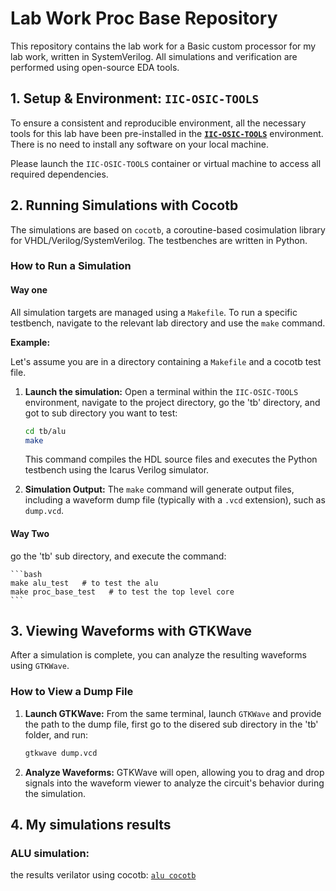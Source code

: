 # Lab Work Proc Base Repository

This repository contains the lab work for a Basic custom processor for my lab work, written in SystemVerilog. All simulations and verification are performed using open-source EDA tools.

## 1. Setup & Environment: `IIC-OSIC-TOOLS`

To ensure a consistent and reproducible environment, all the necessary tools for this lab have been pre-installed in the **[`IIC-OSIC-TOOLS`](https://github.com/iic-jku/IIC-OSIC-TOOLS)** environment. There is no need to install any software on your local machine.

Please launch the `IIC-OSIC-TOOLS` container or virtual machine to access all required dependencies.

## 2. Running Simulations with Cocotb

The simulations are based on `cocotb`, a coroutine-based cosimulation library for VHDL/Verilog/SystemVerilog. The testbenches are written in Python.

### How to Run a Simulation

#### Way one

All simulation targets are managed using a `Makefile`. To run a specific testbench, navigate to the relevant lab directory and use the `make` command.

**Example:**

Let's assume you are in a directory containing a `Makefile` and a cocotb test file.

1.  **Launch the simulation:**
    Open a terminal within the `IIC-OSIC-TOOLS` environment, navigate to the project directory, go the 'tb' directory, and got to sub directory you want to test:

    ```bash
    cd tb/alu
    make
    ```

    This command compiles the HDL source files and executes the Python testbench using the Icarus Verilog simulator.

2.  **Simulation Output:**
    The `make` command will generate output files, including a waveform dump file (typically with a `.vcd` extension), such as `dump.vcd`.

#### Way Two

go the 'tb' sub directory, and execute the command:

    ```bash
    make alu_test   # to test the alu
    make proc_base_test   # to test the top level core
    ```

## 3. Viewing Waveforms with GTKWave

After a simulation is complete, you can analyze the resulting waveforms using `GTKWave`.

### How to View a Dump File

1.  **Launch GTKWave:**
    From the same terminal, launch `GTKWave` and provide the path to the dump file, first go to the disered sub directory in the 'tb' folder, and run:

    ```bash
    gtkwave dump.vcd
    ```

2.  **Analyze Waveforms:**
    GTKWave will open, allowing you to drag and drop signals into the waveform viewer to analyze the circuit's behavior during the simulation.

## 4. My simulations results

### ALU simulation:

the results verilator using cocotb:
[`alu cocotb`](simulations/alu_cocotb.png)
